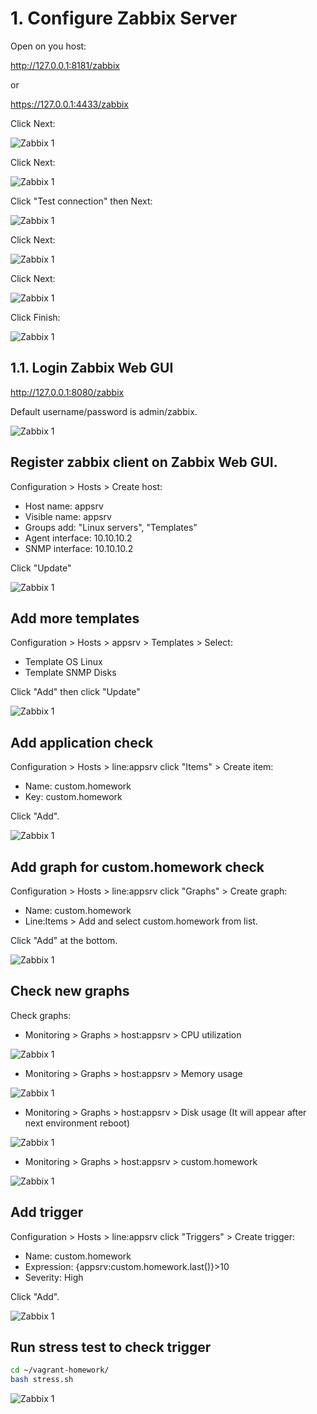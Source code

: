 # 1. Configure Zabbix Server

Open on you host:

http://127.0.0.1:8181/zabbix

or 

https://127.0.0.1:4433/zabbix

Click Next:

![Zabbix 1](https://github.com/sergiimarchuk/HomeWork/blob/master/images/zabbix_100.png "Zabbix 1")

Click Next:

![Zabbix 1](https://github.com/sergiimarchuk/HomeWork/blob/master/images/zabbix_101.png "Zabbix 1")

Click "Test connection" then Next:

![Zabbix 1](https://github.com/sergiimarchuk/HomeWork/blob/master/images/zabbix_102.png "Zabbix 1")

Click Next:

![Zabbix 1](https://github.com/sergiimarchuk/HomeWork/blob/master/images/zabbix_103.png "Zabbix 1")

Click Next:

![Zabbix 1](https://github.com/sergiimarchuk/HomeWork/blob/master/images/zabbix_104.png "Zabbix 1")

Click Finish:

![Zabbix 1](https://github.com/sergiimarchuk/HomeWork/blob/master/images/zabbix_105.png "Zabbix 1")

## 1.1. Login Zabbix Web GUI

http://127.0.0.1:8080/zabbix

Default username/password is admin/zabbix.

![Zabbix 1](https://github.com/sergiimarchuk/HomeWork/blob/master/images/zabbix_106.png "Zabbix 1")

## Register zabbix client on Zabbix Web GUI.

Configuration > Hosts > Create host:

- Host name: appsrv
- Visible name: appsrv
- Groups add: "Linux servers", "Templates"
- Agent interface: 10.10.10.2
- SNMP interface: 10.10.10.2

Click "Update"

![Zabbix 1](https://github.com/sergiimarchuk/HomeWork/blob/master/images/zabbix_107.png "Zabbix 1")

## Add more templates

Configuration > Hosts > appsrv > Templates > Select:

- Template OS Linux
- Template SNMP Disks

Click "Add" then click "Update"

![Zabbix 1](https://github.com/sergiimarchuk/HomeWork/blob/master/images/zabbix_108.png "Zabbix 1")

## Add application check

Configuration > Hosts > line:appsrv click "Items" > Create item:

- Name: custom.homework
- Key: custom.homework

Click "Add".

![Zabbix 1](https://github.com/sergiimarchuk/HomeWork/blob/master/images/zabbix_109.png "Zabbix 1")

## Add graph for custom.homework check

Configuration > Hosts > line:appsrv click "Graphs" > Create graph:

- Name: custom.homework
- Line:Items > Add and select custom.homework from list.

Click "Add" at the bottom.

![Zabbix 1](https://github.com/sergiimarchuk/HomeWork/blob/master/images/zabbix_110.png "Zabbix 1")

## Check new graphs

Check graphs:
- Monitoring > Graphs > host:appsrv > CPU utilization

![Zabbix 1](https://github.com/sergiimarchuk/HomeWork/blob/master/images/zabbix_202.png "Zabbix 1")

- Monitoring > Graphs > host:appsrv > Memory usage

![Zabbix 1](https://github.com/sergiimarchuk/HomeWork/blob/master/images/zabbix_201.png "Zabbix 1")

- Monitoring > Graphs > host:appsrv > Disk usage (It will appear after next environment reboot)

![Zabbix 1](https://github.com/sergiimarchuk/HomeWork/blob/master/images/zabbix_203.png "Zabbix 1")

- Monitoring > Graphs > host:appsrv > custom.homework

![Zabbix 1](https://github.com/sergiimarchuk/HomeWork/blob/master/images/zabbix_200.png "Zabbix 1")

## Add trigger

Configuration > Hosts > line:appsrv click "Triggers" > Create trigger:

- Name: custom.homework
- Expression: {appsrv:custom.homework.last()}>10
- Severity: High

Click "Add".

![Zabbix 1](https://github.com/sergiimarchuk/HomeWork/blob/master/images/zabbix_111.png "Zabbix 1")

## Run stress test to check trigger

```bash
cd ~/vagrant-homework/
bash stress.sh 
```

![Zabbix 1](https://github.com/sergiimarchuk/HomeWork/blob/master/images/zabbix_204.png "Zabbix 1")



